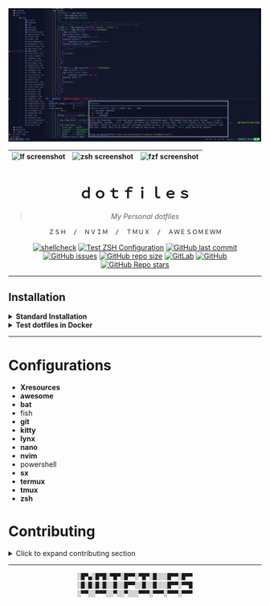<div align="justify">
 <div align="center">
  <img src="/docs/assets/nvim-screenshot.jpg">

| ![lf screenshot](https://user-images.githubusercontent.com/10108377/140654098-bafadfdf-76d9-43ac-87b9-e42308ea11a3.png) | ![zsh screenshot](https://user-images.githubusercontent.com/10108377/140654211-2bd25f1a-2677-4cf7-ab2e-d043e65e40e5.png) | ![fzf screenshot](https://user-images.githubusercontent.com/10108377/140654357-1bc87a9c-b395-458c-81d4-ce992c589fac.png) |
| ----------------------------------------------------------------------------------------------------------------------- | ------------------------------------------------------------------------------------------------------------------------ | ------------------------------------------------------------------------------------------------------------------------ |


# **ｄｏｔｆｉｌｅｓ**

> *My Personal dotfiles*

```ocaml
ＺＳＨ  /  ＮＶＩＭ  /  ＴＭＵＸ  /  ＡＷＥＳＯＭＥＷＭ
```

[![shellcheck](https://github.com/ConnerWill/dotfiles/actions/workflows/shellcheck.yml/badge.svg)](https://github.com/ConnerWill/dotfiles/actions/workflows/shellcheck.yml)
[![Test ZSH Configuration](https://github.com/ConnerWill/dotfiles/actions/workflows/zsh-test.yml/badge.svg)](https://github.com/ConnerWill/dotfiles/actions/workflows/zsh-test.yml)
[![GitHub last commit](https://img.shields.io/github/last-commit/ConnerWill/dotfiles)](https://github.com/ConnerWill/dotfiles)
[![GitHub issues](https://img.shields.io/github/issues-raw/ConnerWill/dotfiles)](https://github.com/ConnerWill/dotfiles)
[![GitHub repo size](https://img.shields.io/github/repo-size/ConnerWill/dotfiles)](https://github.com/ConnerWill/dotfiles)
[![GitLab](https://img.shields.io/static/v1?label=gitlab&logo=gitlab&color=E24329&message=mirrored)](https://gitlab.com/ConnerWill/dotfiles)
[![GitHub](https://img.shields.io/github/license/ConnerWill/dotfiles)](https://github.com/ConnerWill/dotfiles/blob/main/docs/LICENSE)
[![GitHub Repo stars](https://img.shields.io/github/stars/ConnerWill/dotfiles?style=social)](https://github.com/ConnerWill/dotfiles/stargazers)

</div>

---

## Installation

<details>
 <summary><b>Standard Installation</b></summary>

<br>

> **Clone this repository to use as your dotfiles**

```shell
git clone \
 --bare                                                    \
 --config status.showUntrackedFiles=no                     \
 --config core.excludesfile="${HOME}/.dotfiles/.gitignore" \
 --verbose --progress                                      \
 https://github.com/ConnerWill/dotfiles.git "${HOME}/.dotfiles"
```

> Then checkout the main branch and exec zsh

<div align="center">

```diff
- This will overwrite existing files! Make sure to backup first!
```
</div>

```shell
git --work-tree="${HOME}" --git-dir="${HOME}/.dotfiles" checkout --force main \
 && exec zsh
```

<br>

<details>
 <summary><b>Single Command</b></summary>

<br>

 <div align="center">


 ```diff
- This will overwrite existing files! Make sure to backup first!
```

 </div>

```shell

 clear \
 && export DOTFILES="${HOME}/.dotfiles" \
 && alias dotf='git --work-tree="${HOME}" --git-dir="${DOTFILES}"' \
 && git clone \
    --bare                                                    \
    --config status.showUntrackedFiles=no                     \
    --config core.excludesfile="${DOTFILES}/.gitignore"       \
    --verbose --progress                                      \
    https://github.com/ConnerWill/dotfiles.git "${DOTFILES}"  \
 && git --work-tree="${HOME}" --git-dir="${DOTFILES}" checkout --force main \
 && exec zsh

```

</details>

</details>

<details>
 <summary><b>Test dotfiles in Docker</b></summary>

<br>

> **Test full config in Docker**
```shell
git clone https://github.com/connerwill/dotfiles   \
  && docker run                                    \
    -v $PWD/dotfiles:/root                         \
    -it                                            \
    archlinux                                      \
    sh -c "ln -rs ~/.config/zsh/.zshenv ~/ && pacman -Sy --noconfirm zsh tmux git fzf bat lsd neovim && chsh --shell /usr/bin/zsh && exec zsh"
```

> **Test ZSH with no extra packages**
```shell
git clone https://github.com/connerwill/dotfiles   \
  && docker run                                    \
    -v $PWD/dotfiles:/root                         \
    -it                                            \
    archlinux                                      \
    sh -c "ln -rs ~/.config/zsh/.zshenv ~/ && pacman -Sy --noconfirm zsh && chsh --shell /usr/bin/zsh && exec zsh"
```

<br>

</details>

---

<!--

# Features

- [x] Fully featured ZSH configuration
  - [x]
- [x] Mars
- [ ] TODO

-->


# Configurations

* **Xresources**
* **awesome**
* **bat**
* fish
* **git**
* **kitty**
* **lynx**
* **nano**
* **nvim**
* powershell
* **sx**
* **termux**
* **tmux**
* **zsh**


# Contributing

<details>
  <summary>Click to expand contributing section</summary>

---

Any contributions you make are **greatly appreciated**.

If you have a suggestion that would make this better, please fork the repo and create a pull request. You can also simply open an issue.

1. Fork the Project
2. Create your Feature Branch (`git checkout -b AmazingFeature`)
3. Commit your Changes (`git commit -m 'Added some AmazingFeature'`)
4. Push to the Branch (`git push origin AmazingFeature`)
5. Open a Pull Request


</details>

---

<div align="center">

```ocaml
░█▀▄░█▀█░▀█▀░█▀▀░▀█▀░█░░░█▀▀░█▀▀
░█░█░█░█░░█░░█▀▀░░█░░█░░░█▀▀░▀▀█
░▀▀░░▀▀▀░░▀░░▀░░░▀▀▀░▀▀▀░▀▀▀░▀▀▀
```

</div>

<!--

## ZSH

<div align="center">

```ocaml

┍────────────────────────────────────────────────┐
│         ███▀▀▀███▄█▀▀▀█▄█████▀  ▀████▀▀        │
│          █▀   ███▄██    ▀█ ██      ██          │
│          ▀   ███ ▀███▄     ██      ██          │
│             ███    ▀█████▄ ██████████          │
│            ███   ▄     ▀██ ██      ██          │
│           ███   ▄██     ██ ██      ██          │
│         █████████▀█████▀▄████▄  ▄████▄▄        │
├────────────────────────────────────────────────┤
│ ░░░▒▒▒▓▓▓███ ＺＳＨ ＣＯＮＦＩＧ ███▓▓▓▒▒▒░░░░  │
└────────────────────────────────────────────────┘

```

</div>


| Unchecked | Checked |
| --------- | ------- |
| &#9744;   | &#9745; |

-->
